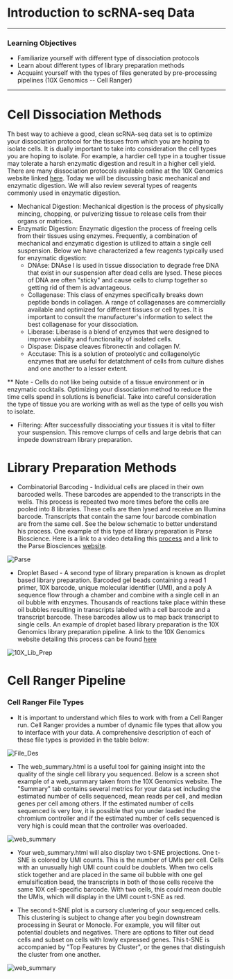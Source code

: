 # Introduction to scRNA-seq Data

---------------------------------------------------
### Learning Objectives
- Familiarize yourself with different type of dissociation protocols
- Learn about different types of library preparation methods
- Acquaint yourself with the types of files generated by pre-processing pipelines (10X Genomics -- Cell Ranger)
---------------------------------------------------

# Cell Dissociation Methods
Th best way to achieve a good, clean scRNA-seq data set is to optimize your dissociation protocol for the tissues from which you are hoping to isolate cells. It is dually important to take into consideration the cell types you are hoping to isolate. For example, a hardier cell type in a tougher tissue may tolerate a harsh enzymatic digestion and result in a higher cell yield. There are many dissociation protocols available online at the 10X Genomics website linked [here](https://www.10xgenomics.com/support/single-cell-gene-expression/documentation/steps/sample-prep). Today we will be discussing basic mechanical and enzymatic digestion. We will also review several types of reagents commonly used in enzymatic digestion.

- Mechanical Digestion: Mechanical digestion is the process of physically mincing, chopping, or pulverizing tissue to release cells from their organs or matrices.
- Enzymatic Digestion: Enzymatic digestion the process of freeing cells from their tissues using enzymes. Frequently, a combination of mechanical and enzymatic digestion is utilized to attain a single cell suspension. Below we have characterized a few reagents typically used for enzymatic digestion:
  - DNAse: DNAse I is used in tissue dissociation to degrade free DNA that exist in our suspension after dead cells are lysed. These pieces of DNA are often "sticky" and cause cells to clump together so getting rid of them is advantageous.
  - Collagenase: This class of enzymes specifically breaks down peptide bonds in collagen. A range of collagenases are commercially available and optimized for different tissues or cell types. It is important to consult the manufacturer's information to select the best collagenase for your dissociation.
  - Liberase: Liberase is a blend of enzymes that were designed to improve viability and functionality of isolated cells.
  - Dispase: Dispase cleaves fibronectin and collagen IV.
  - Accutase: This is a solution of proteolytic and collagenolytic enzymes that are useful for detatchment of cells from culture dishes and one another to a lesser extent.

** Note - Cells do not like being outside of a tissue environment or in enzymatic cocktails. Optimizing your dissociation method to reduce the time cells spend in solutions is beneficial. Take into careful consideration the type of tissue you are working with as well as the type of cells you wish to isolate.

- Filtering: After successfully dissociating your tissues it is vital to filter your suspension. This remove clumps of cells and large debris that can impede downstream library preparation.

# Library Preparation Methods
 - Combinatorial Barcoding - Individual cells are placed in their own barcoded wells. These barcodes are appended to the transcripts in the wells. This process is repeated two more times before the cells are pooled into 8 libraries. These cells are then lysed and receive an Illumina barcode. Transcripts that contain the same four barcode combination are from the same cell. See the below schematic to better understand his process. One example of this type of library preparation is Parse Bioscience. Here is a link to a video detailing this [process](https://www.youtube.com/watch?v=HVx4UBweNH4) and a link to the Parse Biosciences [website](https://www.parsebiosciences.com/).


 ![Parse](/images/Parse_Comb_Bar.png)

 - Droplet Based - A second type of library preparation is known as droplet based library preparation. Barcoded gel beads containing a read 1 primer, 10X barcode, unique molecular identifier (UMI), and a poly A sequence flow through a chamber and combine with a single cell in an oil bubble with enzymes. Thousands of reactions take place within these oil bubbles resulting in transcripts labeled with a cell barcode and a transcript barcode. These barcodes allow us to map back transcript to single cells. An example of droplet based library preparation is the 10X Genomics library preparation pipeline. A link to the 10X Genomics website detailing this process can be found [here](https://www.10xgenomics.com/)

 ![10X_Lib_Prep](/images/10X_Lib_Prep.jpeg)

 # Cell Ranger Pipeline
 ### Cell Ranger File Types

 - It is important to understand which files to work with from a Cell Ranger run. Cell Ranger provides a number of dynamic file types that allow you to interface with your data. A comprehensive description of each of these file types is provided in the table below:

 ![File_Des](/images/File_Des.png)

 - The web_summary.html is a useful tool for gaining insight into the quality of the single cell library you sequenced. Below is a screen shot example of a web_summary taken from the 10X Genomics website. The "Summary" tab contains several metrics for your data set including the estimated number of cells sequenced, mean reads per cell, and median genes per cell among others. If the estimated number of cells sequenced is very low, it is possible that you under loaded the chromium controller and if the estimated number of cells sequenced is very high is could mean that the controller was overloaded.

 ![web_summary](/images/websummary_stats.png)

 - Your web_summary.html will also display two t-SNE projections. One t-SNE is colored by UMI counts. This is the number of UMIs per cell. Cells with an unusually high UMI count could be doublets. When two cells stick together and are placed in the same oil bubble with one gel emulsification bead, the transcripts in both of those cells receive the same 10X cell-specific barcode. With two cells, this could mean double the UMIs, which will display in the UMI count t-SNE as red.

 - The second t-SNE plot is a cursory clustering of your sequenced cells. This clustering is subject to change after you begin downstream processing in Seurat or Monocle. For example, you will filter out potential doublets and negatives. There are options to filter out dead cells and subset on cells with lowly expressed genes. This t-SNE is accompanied by "Top Features by Cluster", or the genes that distinguish the cluster from one another.

 ![web_summary](/images/websummary_t-SNE.png)
